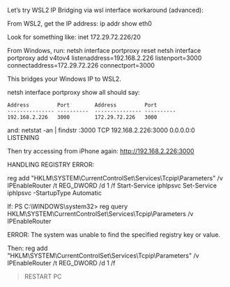 Let’s try WSL2 IP Bridging via wsl interface workaround (advanced):

From WSL2, get the IP address:
ip addr show eth0

Look for something like:
inet 172.29.72.226/20

From Windows, run:
netsh interface portproxy reset
netsh interface portproxy add v4tov4 listenaddress=192.168.2.226 listenport=3000 connectaddress=172.29.72.226 connectport=3000

This bridges your Windows IP to WSL2.

netsh interface portproxy show all
should say:

```
Address         Port        Address         Port
--------------- ----------  --------------- ----------
192.168.2.226   3000        172.29.72.226   3000
```

and: netstat -an | findstr :3000
TCP 192.168.2.226:3000 0.0.0.0:0 LISTENING

Then try accessing from iPhone again:
http://192.168.2.226:3000

HANDLING REGISTRY ERROR:

reg add "HKLM\SYSTEM\CurrentControlSet\Services\Tcpip\Parameters" /v IPEnableRouter /t REG_DWORD /d 1 /f
Start-Service iphlpsvc
Set-Service iphlpsvc -StartupType Automatic

If:
PS C:\WINDOWS\system32> reg query HKLM\SYSTEM\CurrentControlSet\Services\Tcpip\Parameters /v IPEnableRouter

ERROR: The system was unable to find the specified registry key or value.

Then:
reg add "HKLM\SYSTEM\CurrentControlSet\Services\Tcpip\Parameters" /v IPEnableRouter /t REG_DWORD /d 1 /f

> RESTART PC
